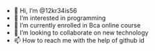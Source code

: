 - 👋 Hi, I’m @12kr34is56
- 👀 I’m interested in programming
- 🌱 I’m currently enrolled in Bca online course
- 💞️ I’m looking to collaborate on new technology
- 📫 How to reach me with the help of github id

<!---
12kr34is56/12kr34is56 is a ✨ special ✨ repository because its `README.md` (this file) appears on your GitHub profile.
You can click the Preview link to take a look at your changes.
--->
